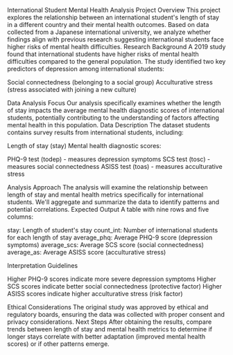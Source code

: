International Student Mental Health Analysis
Project Overview
This project explores the relationship between an international student's length of stay in a different country and their mental health outcomes. Based on data collected from a Japanese international university, we analyze whether findings align with previous research suggesting international students face higher risks of mental health difficulties.
Research Background
A 2019 study found that international students have higher risks of mental health difficulties compared to the general population. The study identified two key predictors of depression among international students:

Social connectedness (belonging to a social group)
Acculturative stress (stress associated with joining a new culture)

Data Analysis Focus
Our analysis specifically examines whether the length of stay impacts the average mental health diagnostic scores of international students, potentially contributing to the understanding of factors affecting mental health in this population.
Data Description
The dataset students contains survey results from international students, including:

Length of stay (stay)
Mental health diagnostic scores:

PHQ-9 test (todep) - measures depression symptoms
SCS test (tosc) - measures social connectedness
ASISS test (toas) - measures acculturative stress



Analysis Approach
The analysis will examine the relationship between length of stay and mental health metrics specifically for international students. We'll aggregate and summarize the data to identify patterns and potential correlations.
Expected Output
A table with nine rows and five columns:

stay: Length of student's stay
count_int: Number of international students for each length of stay
average_phq: Average PHQ-9 score (depression symptoms)
average_scs: Average SCS score (social connectedness)
average_as: Average ASISS score (acculturative stress)

Interpretation Guidelines

Higher PHQ-9 scores indicate more severe depression symptoms
Higher SCS scores indicate better social connectedness (protective factor)
Higher ASISS scores indicate higher acculturative stress (risk factor)

Ethical Considerations
The original study was approved by ethical and regulatory boards, ensuring the data was collected with proper consent and privacy considerations.
Next Steps
After obtaining the results, compare trends between length of stay and mental health metrics to determine if longer stays correlate with better adaptation (improved mental health scores) or if other patterns emerge.
